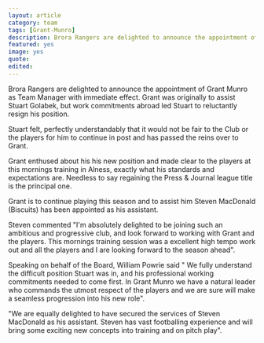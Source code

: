 ```yaml
---
layout: article
category: team
tags: [Grant-Munro]
description: Brora Rangers are delighted to announce the appointment of Grant Munro as Team Manager
featured: yes
image: yes
quote:
edited:
---
```

Brora Rangers are delighted to announce the appointment of Grant Munro as Team Manager with immediate effect. Grant was originally to assist Stuart Golabek, but work commitments abroad led Stuart to reluctantly resign his position.

Stuart felt, perfectly understandably that it would not be fair to the Club or the players for him to continue in post and has passed the reins over to Grant.

Grant enthused about his his new position and made clear to the players at this mornings training in Alness, exactly what his standards and expectations are. Needless to say regaining the Press & Journal league title is the principal one.

Grant is to continue playing this season and to assist him Steven MacDonald (Biscuits) has been appointed as his assistant.

Steven commented "I'm absolutely delighted to be joining such an ambitious and progressive club, and look forward to working with Grant and the players. This mornings training session was a excellent high tempo work out and all the players and I are looking forward to the season ahead".

Speaking on behalf of the Board, William Powrie said " We fully understand the difficult position Stuart was in, and his professional working commitments needed to come first. In Grant Munro we have a natural leader who commands the utmost respect of the players and we are sure will make a seamless progression into his new role".

"We are equally delighted to have secured the services of Steven MacDonald as his assistant. Steven has vast footballing experience and will bring some exciting new concepts into training and on pitch play".
